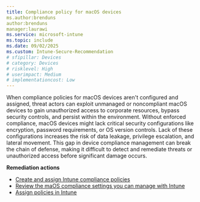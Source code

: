 ```yaml
---
title: Compliance policy for macOS devices 
ms.author:brenduns
author:brenduns
manager:laurawi
ms.service: microsoft-intune
ms.topic: include
ms.date: 09/02/2025
ms.custom: Intune-Secure-Recommendation
# sfipillar: Devices 
# category: Devices
# risklevel: High
# userimpact: Medium
# implementationcost: Low
---
```


When compliance policies for macOS devices aren't configured and assigned, threat actors can exploit unmanaged or noncompliant macOS devices to gain unauthorized access to corporate resources, bypass security controls, and persist within the environment. Without enforced compliance, macOS devices might lack critical security configurations like encryption, password requirements, or OS version controls. Lack of these configurations increases the risk of data leakage, privilege escalation, and lateral movement. This gap in device compliance management can break the chain of defense, making it difficult to detect and remediate threats or unauthorized access before significant damage occurs.

**Remediation actions**

- [Create and assign Intune compliance policies](/intune/intune-service/protect/create-compliance-policy)
- [Review the maOS compliance settings you can manage with Intune](/intune/intune-service/protect/compliance-policy-create-mac-os)
- [Assign policies in Intune](/intune/intune-service/configuration/device-profile-assign)
